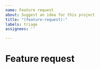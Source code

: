 ```yaml
---
name: Feature request
about: Suggest an idea for this project
title: "(feature-request):"
labels: triage
assignees: ''

---
```


<!--
WARNING: Failure to follow the issue template guidelines below will result in the issue being immediately closed.

Only feature requests should be opened here.
-->

# Feature request
<!--
Feature requests should include as much detail as possible:

- A descriptive title 
- A description of the problem you're trying to solve, including why you think this is a problem
- An overview of the suggested solution
- Use case: why should this be implemented?
- If the feature changes current behavior, reasons why your solution is better
- Relevant links, e.g.
    - Stack Overflow post illustrating a solution
    - Code within a Github repo that illustrates a solution
    - Native API documentation for proposed feature
-->

